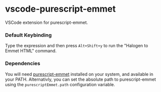 # vscode-purescript-emmet

VSCode extension for purescript-emmet.

### Default Keybinding

Type the expression and then press `Alt+Shift+y` to run the "Halogen to Emmet HTML" command.

### Dependencies

You will need [purescript-emmet](https://github.com/kRITZCREEK/purescript-emmet) installed on your system, and
available in your PATH.  Alternativly, you can set the absolute path to purescript-emmet using the `purescriptEmmet.path`
configuration variable.